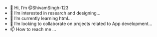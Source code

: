 - 👋 Hi, I’m @ShivamSingh-123
- 👀 I’m interested in research and designing...
- 🌱 I’m currently learning html...
- 💞️ I’m looking to collaborate on projects related to App development...
- 📫 How to reach me ...

<!---
ShivamSingh-123/ShivamSingh-123 is a ✨ special ✨ repository because its `README.md` (this file) appears on your GitHub profile.
You can click the Preview link to take a look at your changes.
--->
